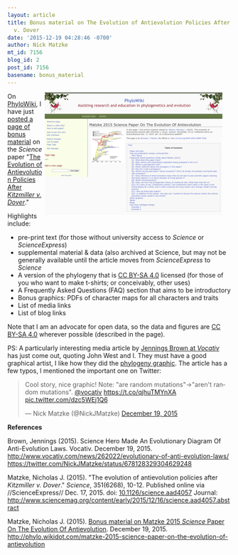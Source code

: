 ```yaml
---
layout: article
title: Bonus material on The Evolution of Antievolution Policies After Kitzmiller
  v. Dover
date: '2015-12-19 04:28:46 -0700'
author: Nick Matzke
mt_id: 7156
blog_id: 2
post_id: 7156
basename: bonus_material
---
```

[<img src="/uploads/2015/PhyloWiki_Matzke_2015-thumb-400x275-1840.png" alt="PhyloWiki_Matzke_2015.png" width="400" height="275" style="float: right; margin: 0 20px 20px 0;" class="mt-image-left" />](http://pandasthumb.org/archives/assets_c/2015/12/PhyloWiki_Matzke_2015-1840.html)On [PhyloWiki](http://phylo.wikidot.com), I have just [posted a page of bonus material](http://phylo.wikidot.com/matzke-2015-science-paper-on-the-evolution-of-antievolution) on the _Science_ paper "[The Evolution of Antievolution Policies After _Kitzmiller v. Dover_](http://www.sciencemag.org/content/early/2015/12/16/science.aad4057.abstract)."

Highlights include: 



* pre-print text (for those without university access to _Science_ or _ScienceExpress_)
* supplemental material & data (also archived at Science, but may not be generally available until the article moves from _ScienceExpress_ to _Science_
* A version of the phylogeny that is [CC BY-SA 4.0](https://creativecommons.org/licenses/by-sa/4.0/) licensed (for those of you who want to make t-shirts; or conceivably, other uses)
* A Frequently Asked Questions (FAQ) section that aims to be introductory
* Bonus graphics: PDFs of character maps for all characters and traits
* List of media links
* List of blog links


Note that I am an advocate for open data, so the data and figures are [CC BY-SA 4.0](https://creativecommons.org/licenses/by-sa/4.0/) wherever possible (described in the page).

PS: A particularly interesting media article by [Jennings Brown at _Vocativ_](http://www.vocativ.com/news/262022/evolutionary-of-anti-evolution-laws/) has just come out, quoting John West and I. They must have a good graphical artist, I like how they did the [phylogeny graphic](https://media.vocativ.com/photos/2015/12/2015_12_18_evolution_anti-evolution-01.png).  The article has a few typos, I mentioned the important one on Twitter:

<blockquote class="twitter-tweet" lang="en"><p lang="en" dir="ltr">Cool story, nice graphic! Note: &quot;are random mutations&quot;-&gt;&quot;aren&#39;t random mutations&quot;. <a href="https://twitter.com/vocativ">@vocativ</a> <a href="https://t.co/qjhuTMYnXA">https://t.co/qjhuTMYnXA</a> <a href="https://t.co/dzc5WEj1Q6">pic.twitter.com/dzc5WEj1Q6</a></p>&mdash; Nick Matzke (@NickJMatzke) <a href="https://twitter.com/NickJMatzke/status/678128329304629248">December 19, 2015</a></blockquote>
<script async src="//platform.twitter.com/widgets.js" charset="utf-8"></script>

**References**

Brown, Jennings (2015). Science Hero Made An Evolutionary Diagram Of Anti-Evolution Laws. Vocativ. December 19, 2015.
http://www.vocativ.com/news/262022/evolutionary-of-anti-evolution-laws/
https://twitter.com/NickJMatzke/status/678128329304629248

Matzke, Nicholas J. (2015). "The evolution of antievolution policies after _Kitzmiller v. Dover_." _Science_, 351(6268), 10-12. Published online via //ScienceExpress// Dec. 17, 2015. doi: [10.1126/science.aad4057](http://dx.doi.org/10.1126/science.aad4057) Journal: http://www.sciencemag.org/content/early/2015/12/16/science.aad4057.abstract

Matzke, Nicholas J. (2015). [Bonus material on Matzke 2015 _Science_ Paper On The Evolution Of Antievolution](http://phylo.wikidot.com/matzke-2015-science-paper-on-the-evolution-of-antievolution). December 19, 2015. http://phylo.wikidot.com/matzke-2015-science-paper-on-the-evolution-of-antievolution
